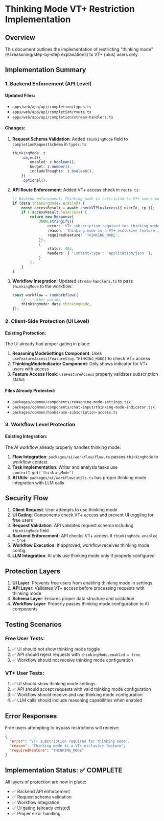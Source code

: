 # Thinking Mode VT+ Restriction Implementation

## Overview
This document outlines the implementation of restricting "thinking mode" (AI reasoning/step-by-step explanations) to VT+ (plus) users only.

## Implementation Summary

### 1. Backend Enforcement (API Level)

#### Updated Files:
- `apps/web/app/api/completion/types.ts`
- `apps/web/app/api/completion/route.ts`
- `apps/web/app/api/completion/stream-handlers.ts`

#### Changes:
1. **Request Schema Validation**: Added `thinkingMode` field to `completionRequestSchema` in `types.ts`:
   ```typescript
   thinkingMode: z
       .object({
           enabled: z.boolean(),
           budget: z.number(),
           includeThoughts: z.boolean(),
       })
       .optional(),
   ```

2. **API Route Enforcement**: Added VT+ access check in `route.ts`:
   ```typescript
   // Backend enforcement: Thinking mode is restricted to VT+ users only
   if (data.thinkingMode?.enabled) {
       const accessResult = await checkVTPlusAccess({ userId, ip });
       if (!accessResult.hasAccess) {
           return new Response(
               JSON.stringify({
                   error: 'VT+ subscription required for thinking mode',
                   reason: 'Thinking mode is a VT+ exclusive feature',
                   requiredFeature: 'THINKING_MODE',
               }),
               {
                   status: 403,
                   headers: { 'Content-Type': 'application/json' },
               }
           );
       }
   }
   ```

3. **Workflow Integration**: Updated `stream-handlers.ts` to pass `thinkingMode` to the workflow:
   ```typescript
   const workflow = runWorkflow({
       // ...other params
       thinkingMode: data.thinkingMode,
   });
   ```

### 2. Client-Side Protection (UI Level)

#### Existing Protection:
The UI already had proper gating in place:

1. **ReasoningModeSettings Component**: Uses `useFeatureAccess(FeatureSlug.THINKING_MODE)` to check VT+ access
2. **ThinkingModeIndicator Component**: Only shows indicator for VT+ users with access
3. **Feature Access Hook**: `useFeatureAccess` properly validates subscription status

#### Files Already Protected:
- `packages/common/components/reasoning-mode-settings.tsx`
- `packages/common/components/chat-input/thinking-mode-indicator.tsx`
- `packages/common/hooks/use-subscription-access.ts`

### 3. Workflow Level Protection

#### Existing Integration:
The AI workflow already properly handles thinking mode:

1. **Flow Integration**: `packages/ai/workflow/flow.ts` passes `thinkingMode` to workflow context
2. **Task Implementation**: Writer and analysis tasks use `context?.get('thinkingMode')`
3. **AI Utils**: `packages/ai/workflow/utils.ts` has proper thinking mode integration with LLM calls

## Security Flow

1. **Client Request**: User attempts to use thinking mode
2. **UI Gating**: Components check VT+ access and prevent UI toggling for free users
3. **Request Validation**: API validates request schema including `thinkingMode` field
4. **Backend Enforcement**: API checks VT+ access if `thinkingMode.enabled = true`
5. **Workflow Execution**: If approved, workflow receives thinking mode config
6. **LLM Integration**: AI utils use thinking mode only if properly configured

## Protection Layers

1. **UI Layer**: Prevents free users from enabling thinking mode in settings
2. **API Layer**: Validates VT+ access before processing requests with thinking mode
3. **Schema Layer**: Ensures proper data structure and validation
4. **Workflow Layer**: Properly passes thinking mode configuration to AI components

## Testing Scenarios

### Free User Tests:
1. ✅ UI should not show thinking mode toggle
2. ✅ API should reject requests with `thinkingMode.enabled = true`
3. ✅ Workflow should not receive thinking mode configuration

### VT+ User Tests:
1. ✅ UI should show thinking mode settings
2. ✅ API should accept requests with valid thinking mode configuration
3. ✅ Workflow should receive and use thinking mode configuration
4. ✅ LLM calls should include reasoning capabilities when enabled

## Error Responses

Free users attempting to bypass restrictions will receive:
```json
{
  "error": "VT+ subscription required for thinking mode",
  "reason": "Thinking mode is a VT+ exclusive feature",
  "requiredFeature": "THINKING_MODE"
}
```

## Implementation Status: ✅ COMPLETE

All layers of protection are now in place:
- ✅ Backend API enforcement
- ✅ Request schema validation
- ✅ Workflow integration
- ✅ UI gating (already existed)
- ✅ Proper error handling
